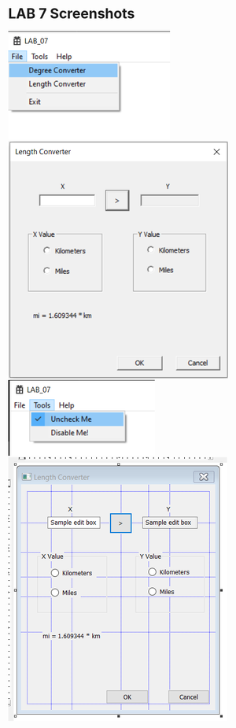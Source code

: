 # LAB 7 Screenshots
<img src="Screenshot 2021-11-29 182335.png" height="220" width="329"> 
<img src="Screenshot 2021-11-29 182402.png" height="483" width="447"> 
<img src="Screenshot 2021-11-29 182413.png" height="154" width="298"> 
<img src="Screenshot 2021-11-29 182812.png" height="536" width="445"> 
